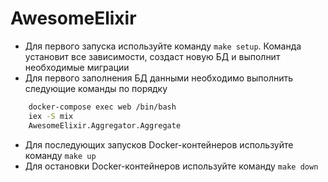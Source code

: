 # AwesomeElixir

  * Для первого запуска используйте команду `make setup`. Команда установит все зависимости, создаст новую БД и выполнит необходимые миграции
  * Для первого заполнения БД данными необходимо выполнить следующие команды по порядку
```sh
	docker-compose exec web /bin/bash
	iex -S mix
	AwesomeElixir.Aggregator.Aggregate
```
  * Для последующих запусков Docker-контейнеров используйте команду `make up`
  * Для остановки Docker-контейнеров используйте команду `make down`